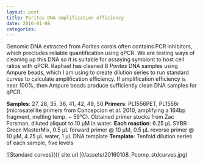 ```yaml
---
layout: post
title: Porites DNA amplification efficiency
date: 2016-01-08
categories:
---
```

Genomic DNA extracted from *Porites* corals often contains PCR inhibitors, which precludes reliable quantification using qPCR. We are testing ways of cleaning up this DNA so it is suitable for assaying symbiont to host cell ratios with qPCR. Raphael has cleaned 8 *Porites* DNA samples using Ampure beads, which I am using to create dilution series to run standard curves to calculate amplification efficiency. If amplification efficiency is near 100%, then Ampure beads produce sufficiently clean DNA samples for qPCR.

**Samples**: 27, 28, 35, 36, 41, 42, 49, 50
**Primers**: PL1556PET, PL1556r (microsatellite primers from Concepcion et al. 2010, amplifying a 164bp fragment, melting temp. ~ 59°C). Obtained primer stocks from Zac Forsman, diluted aliquot to 10 µM in water.
**Each reaction**: 6.25 µL SYBR Green MasterMix, 0.5 µL forward primer @ 10 µM, 0.5 µL reverse primer @ 10 µM, 4.25 µL water, 1 µL DNA template
**Template**: Tenfold dilution series of each sample, five levels

![Standard curves]({{ site.url }}/assets/20160108_Pcomp_stdcurves.jpg)
